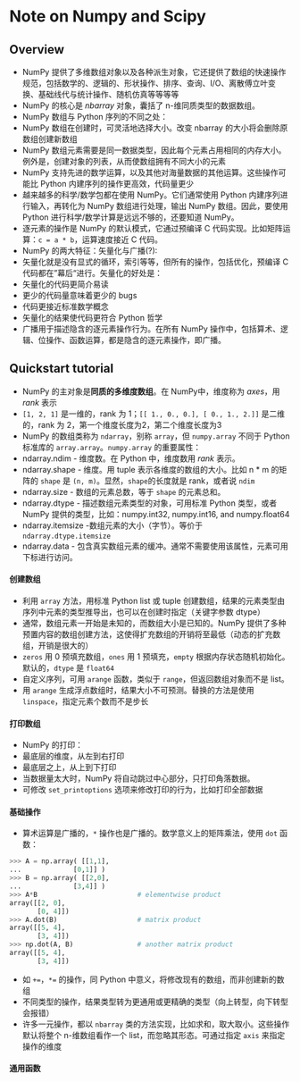 # Note on Numpy and Scipy

## Overview

- NumPy 提供了多维数组对象以及各种派生对象，它还提供了数组的快速操作规范，包括数学的、逻辑的、形状操作、排序、查询、I/O、离散傅立叶变换、基础线代与统计操作、随机仿真等等等等
- NumPy 的核心是 *nbarray* 对象，囊括了 n-维同质类型的数据数组。
- NumPy 数组与 Python 序列的不同之处：
 - NumPy 数组在创建时，可灵活地选择大小。改变 nbarray 的大小将会删除原数组创建新数组
 - NumPy 数组元素需要是同一数据类型，因此每个元素占用相同的内存大小。例外是，创建对象的列表，从而使数组拥有不同大小的元素
 - NumPy 支持先进的数学运算，以及其他对海量数据的其他运算。这些操作可能比 Python 内建序列的操作更高效，代码量更少
 - 越来越多的科学/数学包都在使用 NumPy。它们通常使用 Python 内建序列进行输入，再转化为 NumPy 数组进行处理，输出 NumPy 数组。因此，要使用 Python 进行科学/数学计算是远远不够的，还要知道 NumPy。
- 逐元素的操作是 NumPy 的默认模式，它通过预编译 C 代码实现。比如矩阵运算：`c = a * b`，运算速度接近 C 代码。
- NumPy 的两大特征：矢量化与广播(?):
 - 矢量化就是没有显式的循环，索引等等，但所有的操作，包括优化，预编译 C 代码都在”幕后“进行。矢量化的好处是：
  - 矢量化的代码更简介易读
  - 更少的代码量意味着更少的 bugs
  - 代码更接近标准数学概念
  - 矢量化的结果使代码更符合 Python 哲学
 - 广播用于描述隐含的逐元素操作行为。在所有 NumPy 操作中，包括算术、逻辑、位操作、函数运算，都是隐含的逐元素操作，即广播。

## Quickstart tutorial

- NumPy 的主对象是**同质的多维度数组**。在 NumPy中，维度称为 *axes*，用 *rank* 表示
- `[1, 2, 1]` 是一维的，rank 为 1；`[[ 1., 0., 0.], [ 0., 1., 2.]]` 是二维的，rank 为 2，第一个维度长度为2，第二个维度长度为3
- NumPy 的数组类称为 `ndarray`，别称 `array`，但 `numpy.array` 不同于 Python 标准库的 `array.array`。`numpy.array` 的重要属性：
 - ndarray.ndim - 维度数。在 Python 中，维度数用 *rank* 表示。
 - ndarray.shape - 维度。用 tuple 表示各维度的数组的大小。比如 n \* m 的矩阵的 `shape` 是 `(n, m)`。显然，`shape`的长度就是 rank，或者说 `ndim`
 - ndarray.size - 数组的元素总数，等于 `shape` 的元素总和。
 - ndarray.dtype - 描述数组元素类型的对象，可用标准 Python 类型，或者 NumPy 提供的类型，比如：numpy.int32, numpy.int16, and numpy.float64
 - ndarray.itemsize -数组元素的大小（字节）。等价于 `ndarray.dtype.itemsize`
 - ndarray.data - 包含真实数组元素的缓冲。通常不需要使用该属性，元素可用下标进行访问。

#### 创建数组

- 利用 `array` 方法，用标准 Python list 或 tuple 创建数组，结果的元素类型由序列中元素的类型推导出，也可以在创建时指定（关键字参数 dtype）
- 通常，数组元素一开始是未知的，而数组大小是已知的。NumPy 提供了多种预置内容的数组创建方法，这使得扩充数组的开销将至最低（动态的扩充数组，开销是很大的）
- `zeros` 用 0 预填充数组，`ones` 用 1 预填充，`empty` 根据内存状态随机初始化。默认的，`dtype` 是 `float64`
- 自定义序列，可用 `arange` 函数，类似于 `range`，但返回数组对象而不是 list。
- 用 `arange` 生成浮点数组时，结果大小不可预测。替换的方法是使用 `linspace`，指定元素个数而不是步长

#### 打印数组

- NumPy 的打印：
 - 最底层的维度，从左到右打印
 - 最底层之上，从上到下打印
 - 当数据量太大时，NumPy 将自动跳过中心部分，只打印角落数据。
 - 可修改 `set_printoptions` 选项来修改打印的行为，比如打印全部数据

#### 基础操作

- 算术运算是广播的，`*` 操作也是广播的。数学意义上的矩阵乘法，使用 `dot` 函数：

```python
>>> A = np.array( [[1,1],
...             [0,1]] )
>>> B = np.array( [[2,0],
...             [3,4]] )
>>> A*B                         # elementwise product
array([[2, 0],
       [0, 4]])
>>> A.dot(B)                    # matrix product
array([[5, 4],
       [3, 4]])
>>> np.dot(A, B)                # another matrix product
array([[5, 4],
       [3, 4]])
```

- 如 `+=`，`*=` 的操作，同 Python 中意义，将修改现有的数组，而非创建新的数组
- 不同类型的操作，结果类型转为更通用或更精确的类型（向上转型，向下转型会报错）
- 许多一元操作，都以 `nbarray` 类的方法实现，比如求和，取大取小。这些操作默认将整个 n-维数组看作一个 list，而忽略其形态。可通过指定 `axis` 来指定操作的维度

#### 通用函数

